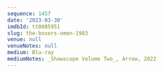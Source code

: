 ```yaml
---
sequence: 1457
date: '2023-03-30'
imdbId: tt0085951
slug: the-boxers-omen-1983
venue: null
venueNotes: null
medium: Blu-ray
mediumNotes: _Shawscope Volume Two_, Arrow, 2022
---
```


